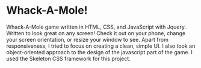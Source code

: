 # Whack-A-Mole!

Whack-A-Mole game written in HTML, CSS, and JavaScript with Jquery. Written to look great on any screen! Check it out on your phone, change your screen orientation, or resize your window to see. Apart from responsiveness, I tried to focus on creating a clean, simple UI. I also took an object-oriented approach to the design of the javascript part of the game. I used the Skeleton CSS framework for this project.